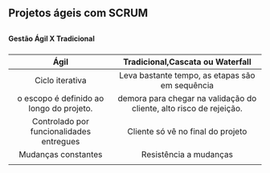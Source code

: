 <h2>Projetos ágeis com SCRUM<h2>

#### Gestão Ágil X Tradicional

##### 



|                   Ágil                   |               Tradicional,Cascata ou Waterfall               |
| :--------------------------------------: | :----------------------------------------------------------: |
|             Ciclo iterativa              |       Leva bastante tempo, as etapas são em sequência        |
| o escopo é definido ao longo do projeto. | demora para chegar na validação do cliente, alto risco de rejeição. |
| Controlado por funcionalidades entregues |              Cliente só vê no final do projeto               |
|           Mudanças constantes            |                    Resistência a mudanças                    |
|                                          |                                                              |

